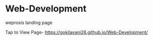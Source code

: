 # Web-Development
weprosis landing page

Tap to View Page- https://gokilavani26.github.io/Web-Development/
